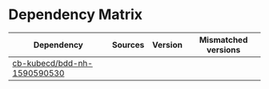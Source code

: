 # Dependency Matrix

Dependency | Sources | Version | Mismatched versions
---------- | ------- | ------- | -------------------
[cb-kubecd/bdd-nh-1590590530](https://github.com/cb-kubecd/bdd-nh-1590590530.git) |  | []() | 
